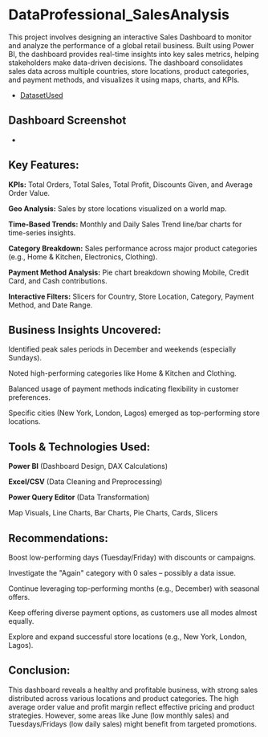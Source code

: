 # DataProfessional_SalesAnalysis
This project involves designing an interactive Sales Dashboard to monitor and analyze the performance of a global retail business. Built using Power BI, the dashboard provides real-time insights into key sales metrics, helping stakeholders make data-driven decisions.
The dashboard consolidates sales data across multiple countries, store locations, product categories, and payment methods, and visualizes it using maps, charts, and KPIs.

- <a href="https://drive.google.com/drive/folders/1eMY-cG2MIaPLoLKOi_3rjCcKpxxqm0hy">DatasetUsed</a>

## Dashboard Screenshot
- <a href="https://github.com/Mukilya/DataProfessional_SalesAnalysis/blob/main/Screenshot%202025-06-19%20225540.png"></a>

## Key Features:
**KPIs:** Total Orders, Total Sales, Total Profit, Discounts Given, and Average Order Value.

**Geo Analysis:** Sales by store locations visualized on a world map.

**Time-Based Trends:** Monthly and Daily Sales Trend line/bar charts for time-series insights.

**Category Breakdown:** Sales performance across major product categories (e.g., Home & Kitchen, Electronics, Clothing).

**Payment Method Analysis:** Pie chart breakdown showing Mobile, Credit Card, and Cash contributions.

**Interactive Filters:** Slicers for Country, Store Location, Category, Payment Method, and Date Range.

## Business Insights Uncovered:
Identified peak sales periods in December and weekends (especially Sundays).

Noted high-performing categories like Home & Kitchen and Clothing.

Balanced usage of payment methods indicating flexibility in customer preferences.

Specific cities (New York, London, Lagos) emerged as top-performing store locations.

## Tools & Technologies Used:
**Power BI** (Dashboard Design, DAX Calculations)

**Excel/CSV** (Data Cleaning and Preprocessing)

**Power Query Editor** (Data Transformation)

Map Visuals, Line Charts, Bar Charts, Pie Charts, Cards, Slicers

## Recommendations:

Boost low-performing days (Tuesday/Friday) with discounts or campaigns.

Investigate the "Again" category with 0 sales – possibly a data issue.

Continue leveraging top-performing months (e.g., December) with seasonal offers.

Keep offering diverse payment options, as customers use all modes almost equally.

Explore and expand successful store locations (e.g., New York, London, Lagos).

## Conclusion:
This dashboard reveals a healthy and profitable business, with strong sales distributed across various locations and product categories. The high average order value and profit margin reflect effective pricing and product strategies. However, some areas like June (low monthly sales) and Tuesdays/Fridays (low daily sales) might benefit from targeted promotions.
